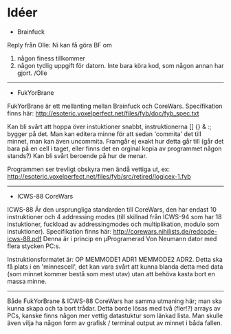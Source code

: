 ﻿# Idéer

* Brainfuck

Reply från Olle:
Ni kan få göra BF om
   1) någon finess tillkommer
   2) någon tydlig uppgift för datorn. Inte bara köra kod, som någon annan har gjort.
 /Olle

---

* FukYorBrane

FukYorBrane är ett mellanting mellan Brainfuck och CoreWars. Specifikation finns här: http://esoteric.voxelperfect.net/files/fyb/doc/fyb_spec.txt

Kan bli svårt att hoppa över instuktioner snabbt, instruktionerna [] {} & :; bygger på det.
Man kan editera minne för att sedan 'commita' det till minnet, man kan även uncommita. Framgår ej exakt hur detta går till (går det bara på en cell i taget, eller finns det en orginal kopia av programmet någon stands?) Kan bli svårt beroende på hur de menar.

Programmen ser trevligt obskyra men ändå vettiga ut, ex: http://esoteric.voxelperfect.net/files/fyb/src/retired/logicex-1.fyb


---

 * ICWS-88 CoreWars

ICWS-88 Är den ursprungliga standarden till CoreWars, den har endast 10 instruktioner och 4 addressing modes (till skillnad från ICWS-94 som har 18 instuktioner, fuckload av addressingmodes och multiplikation, modulo som instuktioner). Specifikation finns här: http://corewars.nihilists.de/redcode-icws-88.pdf
Denna är i princip en µProgramerad Von Neumann dator med flera stycken PC:s.


Instruktionsformatet är: OP MEMMODE1 ADR1 MEMMODE2 ADR2. Detta ska få plats i en 'minnescell', det kan vara svårt att kunna blanda detta med data (som minnet kommer bestå som mest utav) utan att behöva kasta bort en massa minne.

---

Både FukYorBrane & ICWS-88 CoreWars har samma utmaning här; man ska kunna skapa och ta bort trådar. Detta borde lösas med två (fler!?) arrays av PCs, kanske finns någon mer vettig datastuktur som länkad lista.
Man skulle även vilja ha någon form av grafisk / terminal output av minnet i båda fallen.